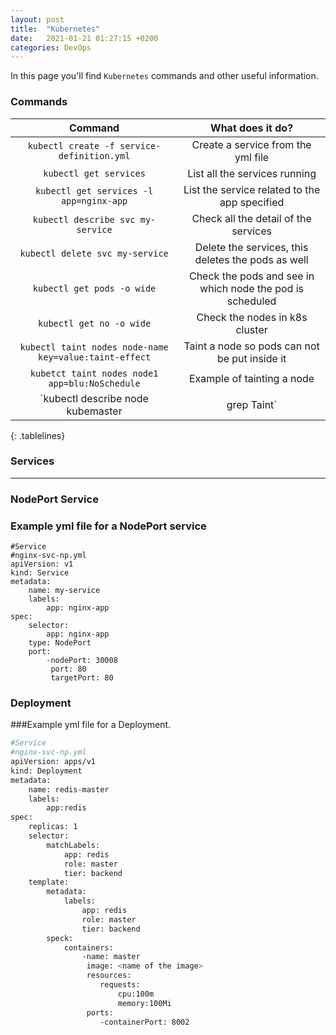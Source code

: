 ```yaml
---
layout: post
title:  "Kubernetes"
date:   2021-01-21 01:27:15 +0200
categories: DevOps
---
```

In this page you'll find `Kubernetes` commands and other useful information.

<style>
.tablelines table, .tablelines td, .tablelines th {
        border: 1px solid black;
        }
</style>

### Commands

| **Command**  | **What does it do?** |
|:-------------:|:-------------:|
| `kubectl create -f service-definition.yml`             | Create a service from the yml file   |
| `kubectl get services`                                 | List all the services running    |
| `kubectl get services -l app=nginx-app`                | List the service related to the app specified    |
| `kubectl describe svc my-service`                      | Check all the detail of the services    |
| `kubectl delete svc my-service`                        | Delete the services, this deletes the pods as well    |
| `kubectl get pods -o wide`                             | Check the pods and see in which node the pod is scheduled   |
| `kubectl get no -o wide`                               | Check the nodes in k8s cluster   |
| `kubectl taint nodes node-name key=value:taint-effect` | Taint a node so pods can not be put inside it |
| `kubetct taint nodes node1 app=blu:NoSchedule`         | Example of tainting a node  |
| `kubectl describe node kubemaster | grep Taint`        |  |
{: .tablelines}

### Services

---

### NodePort Service

### Example yml file for a NodePort service
```
#Service
#nginx-svc-np.yml
apiVersion: v1
kind: Service
metadata:
	name: my-service
	labels:
		app: nginx-app
spec:
	selector:
		app: nginx-app
	type: NodePort
	port: 
		-nodePort: 30008
		 port: 80
		 targetPort: 80
```

### Deployment

###Example yml file for a Deployment.

```sh
#Service
#nginx-svc-np.yml
apiVersion: apps/v1
kind: Deployment
metadata:
	name: redis-master
	labels:
		app:redis
spec:
	replicas: 1
	selector: 
		matchLabels:
			app: redis
			role: master
			tier: backend
	template:
		metadata:
			labels:
				app: redis
				role: master
				tier: backend
		speck:
			containers:
				-name: master
				 image: <name of the image>
				 resources:
					requests:
						cpu:100m
						memory:100Mi
				 ports:
					-containerPort: 8002
```